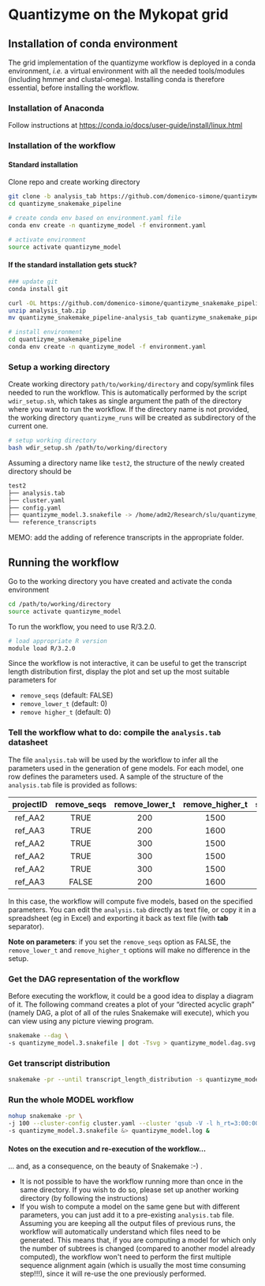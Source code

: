 # Quantizyme on the Mykopat grid

## Installation of conda environment

The grid implementation of the quantizyme workflow is deployed in a conda environment, *i.e.* a virtual environment with all the needed tools/modules (including hmmer and clustal-omega). Installing conda is therefore essential, before installing the workflow.

### Installation of Anaconda

Follow instructions at https://conda.io/docs/user-guide/install/linux.html

### Installation of the workflow

#### Standard installation

Clone repo and create working directory

```bash
git clone -b analysis_tab https://github.com/domenico-simone/quantizyme_snakemake_pipeline.git
cd quantizyme_snakemake_pipeline

# create conda env based on environment.yaml file
conda env create -n quantizyme_model -f environment.yaml

# activate environment
source activate quantizyme_model
```

#### If the standard installation gets stuck?

```bash
### update git
conda install git

curl -OL https://github.com/domenico-simone/quantizyme_snakemake_pipeline/archive/analysis_tab.zip
unzip analysis_tab.zip
mv quantizyme_snakemake_pipeline-analysis_tab quantizyme_snakemake_pipeline

# install environment
cd quantizyme_snakemake_pipeline
conda env create -n quantizyme_model -f environment.yaml
```

### Setup a working directory

Create working directory `path/to/working/directory` and copy/symlink files needed to run the workflow. This is automatically performed by the script `wdir_setup.sh`, which takes as single argument the path of the directory where you want to run the workflow. If the directory name is not provided, the working directory `quantizyme_runs` will be created as subdirectory of the current one.

```bash
# setup working directory
bash wdir_setup.sh /path/to/working/directory
```

Assuming a directory name like `test2`, the structure of the newly created directory should be

```bash
test2
├── analysis.tab
├── cluster.yaml
├── config.yaml
├── quantizyme_model.3.snakefile -> /home/adm2/Research/slu/quantizyme_snakemake_pipeline/quantizyme_model.3.snakefile
└── reference_transcripts

```

MEMO: add the adding of reference transcripts in the appropriate folder.

## Running the workflow

Go to the working directory you have created and activate the conda environment

```bash
cd /path/to/working/directory
source activate quantizyme_model
```

To run the workflow, you need to use R/3.2.0.

```bash
# load appropriate R version
module load R/3.2.0
```

Since the workflow is not interactive, it can be useful to get the transcript length distribution first, display the plot and set up the most suitable parameters for

- `remove_seqs` (default: FALSE)
- `remove_lower_t` (default: 0)
- `remove higher_t` (default: 0)

### Tell the workflow what to do: compile the `analysis.tab` datasheet

The file `analysis.tab` will be used by the workflow to infer all the parameters used in the generation of gene models. For each model, one row defines the parameters used. A sample of the structure of the `analysis.tab` file is provided as follows:

| projectID | remove_seqs | remove_lower_t | remove_higher_t | subtrees | nr_trials_random_picking | subgroup_percent |
|:---------:|:-----------:|:--------------:|:---------------:|:--------:|:------------------------:|:----------------:|
| ref_AA2   | TRUE        | 200            | 1500            | 3        | 10                       | 30               |
| ref_AA3   | TRUE        | 200            | 1600            | 3        | 10                       | 30               |
| ref_AA2   | TRUE        | 300            | 1500            | 3        | 10                       | 30               |
| ref_AA2   | TRUE        | 300            | 1500            | 4        | 10                       | 30               |
| ref_AA2   | TRUE        | 300            | 1500            | 4        | 10                       | 40               |
| ref_AA3   | FALSE       | 200            | 1600            | 3        | 10                       | 30               |

In this case, the workflow will compute five models, based on the specified parameters. You can edit the `analysis.tab` directly as text file, or copy it in a spreadsheet (eg in Excel) and exporting it back as text file (with **tab** separator).

**Note on parameters**: if you set the `remove_seqs` option as FALSE, the `remove_lower_t` and `remove_higher_t` options will make no difference in the setup.

### Get the DAG representation of the workflow

Before executing the workflow, it could be a good idea to display a diagram of it. The following command creates a plot of your “directed acyclic graph” (namely DAG, a plot of all of the rules Snakemake will execute), which you can view using any picture viewing program.

```bash
snakemake --dag \
-s quantizyme_model.3.snakefile | dot -Tsvg > quantizyme_model.dag.svg
```

### Get transcript distribution

```bash
snakemake -pr --until transcript_length_distribution -s quantizyme_model.3.snakefile
```

### Run the whole MODEL workflow

```bash
nohup snakemake -pr \
-j 100 --cluster-config cluster.yaml --cluster 'qsub -V -l h_rt=3:00:00 -pe smp {cluster.threads} -cwd -j y' \
-s quantizyme_model.3.snakefile &> quantizyme_model.log &
```

#### Notes on the execution and re-execution of the workflow...

... and, as a consequence, on the beauty of Snakemake :-) .

- It is not possible to have the workflow running more than once in the same directory. If you wish to do so, please set up another working directory (by following the instructions)
- If you wish to compute a model on the same gene but with different parameters, you can just add it to a pre-existing `analysis.tab` file. Assuming you are keeping all the output files of previous runs, the workflow will automatically understand which files need to be generated. This means that, if you are computing a model for which only the number of subtrees is changed (compared to another model already computed), the workflow won't need to perform the first multiple sequence alignment again (which is usually the most time consuming step!!!), since it will re-use the one previously performed.